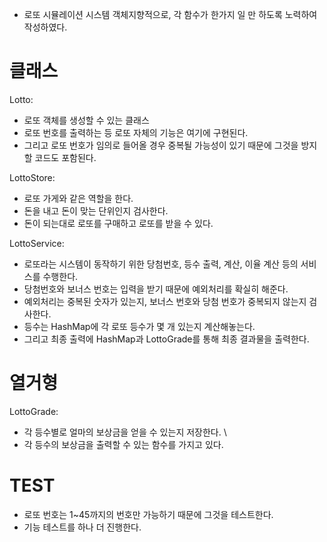 - 로또 시뮬레이션 시스템 
객체지향적으로, 각 함수가 한가지 일 만 하도록 노력하여 작성하였다.

# 클래스

Lotto: 
- 로또 객체를 생성할 수 있는 클래스 
- 로또 번호를 출력하는 등 로또 자체의 기능은 여기에 구현된다.
- 그리고 로또 번호가 임의로 들어올 경우 중복될 가능성이 있기 때문에 그것을 방지할 코드도 포함된다. 

LottoStore: 
- 로또 가게와 같은 역할을 한다. 
- 돈을 내고 돈이 맞는 단위인지 검사한다. 
- 돈이 되는대로 로또를 구매하고 로또를 받을 수 있다.

LottoService: 
- 로또라는 시스템이 동작하기 위한 당첨번호, 등수 출력, 계산, 이율 계산 등의 서비스를 수행한다. 
- 당첨번호와 보너스 번호는 입력을 받기 때문에 예외처리를 확실히 해준다. 
- 예외처리는 중복된 숫자가 있는지, 보너스 번호와 당첨 번호가 중복되지 않는지 검사한다. 
- 등수는 HashMap에 각 로또 등수가 몇 개 있는지 계산해놓는다. 
- 그리고 최종 출력에 HashMap과 LottoGrade를 통해 최종 결과물을 출력한다. 

# 열거형

LottoGrade:
- 각 등수별로 얼마의 보상금을 얻을 수 있는지 저장한다. \
- 각 등수의 보상금을 출력할 수 있는 함수를 가지고 있다.

# TEST

- 로또 번호는 1~45까지의 번호만 가능하기 때문에 그것을 테스트한다.
- 기능 테스트를 하나 더 진행한다.
